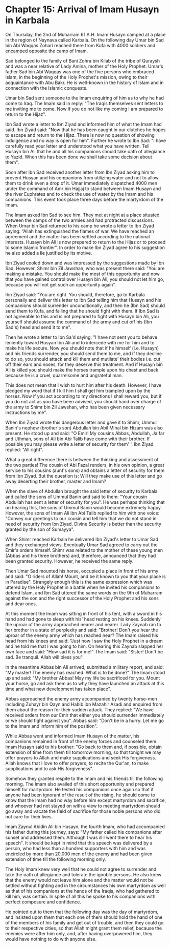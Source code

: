 Chapter 15: Arrival of Imam Husayn in Karbala
=============================================

On Thursday, the 2nd of Muharram 61 A.H. Imam Husayn camped at a place
in the region of Naynava called Karbala. On the following day Umar bin
Sad bin Abi Waqqas Zohari reached there from Kufa with 4000 soldiers and
encamped opposite the camp of Imam.

Sad belonged to the family of Bani Zohra bin Kilab of the tribe of
Quraysh and was a near relative of Lady Amina, mother of the Holy
Prophet. Umar's father Sad bin Abi Waqqas was one of the five persons
who embraced Islam, in the beginning of the Holy Prophet's mission,
owing to their acquaintance with Abu Bakr. He is well-known in the
history of Islam and in connection with the Islamic conquests.

Umar bin Sad sent someone to the Imam enquiring of him as to why he had
come to Iraq. The Imam said in reply: "The Iraqis themselves sent
letters to me inviting me to come. Now if you do not like my coming I am
prepared to return to the Hijaz".

Ibn Sad wrote a letter to Ibn Ziyad and informed him of what the Imam
had said. Ibn Ziyad said: "Now that he has been caught in our clutches
he hopes to escape and return to the Hijaz. There is now no question of
showing indulgence and no way is open for him". Further he wrote to Ibn
Sad: "I have carefully read your letter and understood what you have
written. Tell Husayn bin Ali that he and all his companions should take
oath of allegiance to Yazid. When this has been done we shall take some
decision about them".

Soon after Ibn Sad received another letter from Ibn Ziyad asking him to
prevent Husyan and his companions from utilizing water and not to allow
them to drink even a drop of it. Umar immediately dispatched 4000 men
under the command of Amr bin Hajjaj to stand between Imam Husayn and the
river Euphrates and to check the use of water by the Imam and his
companions. This event took place three days before the martyrdom of the
Imam.

The Imam asked Ibn Sad to see him. They met at night at a place situated
between the camps of the two armies and had protracted discussions. When
Umar bin Sad returned to his camp he wrote a letter to Ibn Ziyad saying:
“Allah has extinguished the flames of war. We have reached an agreement
and the matter has been settled according to the national interests.
Husayn bin Ali is now prepared to return to the Hijaz or to proceed to
some Islamic frontier". In order to make Ibn Ziyad agree to his
suggestion he also added a lie justified by its motive.

Ibn Ziyad cooled down and was impressed by the suggestions made by Ibn
Sad. However, Shimr bin Zil Jawshan, who was present there said: "You
are making a mistake. You should make the most of this opportunity and
now that you have gained control over Husayn bin Ali, you should not let
him go, because you will not get such an opportunity again".

Ibn Ziyad said: "You are right. You should, therefore, go to Karbala
personally and deliver this letter to Ibn Sad telling him that Husayn
and his companions should surrender unconditionally, and then he (Ibn
Sad) should send them to Kufa, and failing that he should fight with
them. If Ibn Sad is not agreeable to this and is not prepared to fight
with Husayn bin Ali, you yourself should assume the command of the army
and cut off his (Ibn Sad's) head and send it to me".

Then he wrote a letter to Ibn Sa'd saying: "I have not sent you to
behave leniently toward Husyan Ibn Ali and to intercede with me for him
and to make his life secure. Now you should note that if he himself
(i.e. Husayn) and his friends surrender, you should send them to me, and
if they decline to do so, you should attack and kill them and mutilate'
their bodies i.e. cut off their ears and noses, for they deserve this
treatment. And if Husayn bin Ali is killed you should make the horses
trample upon his chest and back because he is a cruel, quarrelsome and
ungrateful man.

This does not mean that I wish to hurt him after his death. However, I
have pledged my word that if I kill him I shall get him trampled upon by
the horses. Now if you act according to my directions I shall reward
you, but if you do not act as you have been advised, you should hand
over charge of the army to Shimr bin Zil Jawshan, who has been given
necessary instructions by me".

When Ibn Ziyad wrote this dangerous letter and gave it to Shimr, Ummul
Banin's nephew (brother's son) Abdullah bin Abil Mihal bin Hizam was
also present. He stood up and said: "O Emir! My cousins Abbas, Abdullah,
Ja'far and Uthman, sons of Ali bin Abi Talib have come with their
brother. If possible you may please write a letter of security for them'
'. Ibn Ziyad replied: "All right".

What a great difference there is between the thinking and assessment of
the two parties! The cousin of Abi Fazal renders, in his own opinion, a
great service to his cousins (aunt's sons) and obtains a letter of
security for them from Ibn Ziyad. But the question is: Will they make
use of this letter and go away deserting their brother, master and Imam?

When the slave of Abdullah brought the said letter of security to
Karbala and called the sons of Ummul Banin and said to them: "Your
cousin Abdullah has sent a letter of security for you". He was perhaps
thinking that on hearing this, the sons of Ummul Banin would become
extremely happy. However, the sons of Imam Ali ibn Abi Talib replied to
him with one voice: "Convey our greetings to our cousin and tell him
that we do not stand in need of security from Ibn Ziyad. Divine Security
is better than the security granted by the son of Sumayya".

When Shimr reached Karbala he delivered Ibn Ziyad's letter to Umar Sad
and they exchanged views. Eventually Umar Sad agreed to carry out the
Emir's orders himself. Shimr was related to the mother of these young
men (Abbas and his three brothers) and, therefore, announced that they
had been granted security. However, he received the same reply.

Then Umar Sad mounted his horse, occupied a place in front of his army
and said: "O riders of Allah! Mount, and be it known to you that your
place is in Paradise". Strangely enough this is the same expression
which was uttered by the Holy Prophet in a battle when he invited his
companions to defend Islam, and Ibn Sad uttered the same words on the
9th of Muharram against the son and the right successor of the Holy
Prophet and his sons and dear ones.

At this moment the Imam was sitting in front of his tent, with a sword
in his hand and had gone to sleep with his' head resting on his knees.
Suddenly the uproar of the army approached nearer and nearer. Lady
Zaynab ran to her brother in a state of perplexity and said: "Brother!
Don't you hear the uproar of the enemy army which has reached near? The
Imam raised his head from his knees and said: “Just now I saw the Holy
Prophet in a dream and he told me that I was going to him. On hearing
this Zaynab slapped her own face and said: "How sad it is for me!" The
Imam said: "Sister! Don't be sad. Be tranquil. Allah will bless you".

In the meantime Abbas bin Ali arrived, submitted a military report, and
said: "My master! The enemy has reached. What is to be done?" The Imam
stood up and said: "My brother Abbas! May my life be sacrificed for you.
Mount your horse, go and ask them as to why they have launched an attack
at this time and what new development has taken place".

Abbas approached the enemy army accompanied by twenty horse-men
including Zuhayr bin Qayn and Habib ibn Mazahir Asadi and enquired from
them about the reason for their sudden attack. They replied: "We have
received orders from our Emir that either you should surrender
immediately or we should fight against you". Abbas said: "Don't be in a
hurry. Let me go to the Imam and inform him of the position".

While Abbas went and informed Imam Husayn of the matter, his companions
remained in front of the enemy forces and counseled them. Imam Husayn
said to his brother: "Go back to them and, if possible, obtain extension
of time from them till tomorrow morning, so that tonight we may offer
prayers to Allah and make supplications and seek His forgiveness. Allah
knows that I love to offer prayers, to recite the Qur'an, to make
supplications and to ask His forgiveness".

Somehow they granted respite to the Imam and his friends till the
following morning. The Imam also availed of this short opportunity and
prepared himself for martyrdom. He tested his companions once again so
that if anyone had been ignorant of the result of the rising, he should
come to know that the Imam had no way before him except martyrdom and
sacrifice, and whoever had not stayed on with a view to meeting
martyrdom should go away and vacate the field of sacrifice for those
noble persons who did not care for their lives.

Imam Zaynul Abidin Ali bin Husayn, the fourth Imam, who had accompanied
his father during this journey, says: "My father called his companions
after sunset and addressed them. Although I was ill I went there to hear
his speech". It should be kept in mind that this speech was delivered by
a person, who had less than a hundred supporters with him and was
encircled by more than 20,000 men of the enemy and had been given
extension of time till the following morning only.

The Holy Imam knew very well that he could not agree to surrender and
take the oath of allegiance and tolerate the ignoble persons. He also
knew that the enemy would not leave him alone and the matter would not
be settled without fighting and in the circumstances his own martyrdom
as well as that of his companions at the hands of the Iraqis, who had
gathered to kill him, was certain. In spite of all this he spoke to his
companions with perfect composure and confidence.

He pointed out to them that the following day was the day of martyrdom,
and insisted upon them that each one of them should hold the hand of one
of the members of his family and get out of trouble, and then they could
go to their respective cities, so that Allah might grant them relief,
because the enemies were after him only, and, after having overpowered
him, they would have nothing to do with anyone else.


